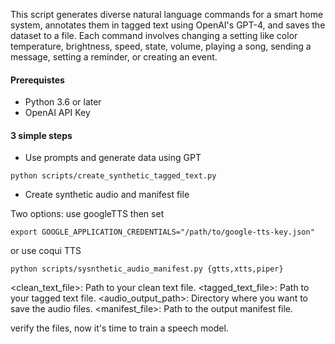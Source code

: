 This script generates diverse natural language commands for a smart home system, annotates them in tagged text using OpenAI's GPT-4, and saves the dataset to a file. Each command involves changing a setting like color temperature, brightness, speed, state, volume, playing a song, sending a message, setting a reminder, or creating an event.

#### Prerequistes
- Python 3.6 or later
- OpenAI API Key

#### 3 simple steps

- Use prompts and generate data using GPT
```
python scripts/create_synthetic_tagged_text.py
```

- Create synthetic audio and manifest file

Two options: use googleTTS then set
```
export GOOGLE_APPLICATION_CREDENTIALS="/path/to/google-tts-key.json"
```
or use coqui TTS

```
python scripts/sysnthetic_audio_manifest.py {gtts,xtts,piper}
```

<clean_text_file>: Path to your clean text file.
<tagged_text_file>: Path to your tagged text file.
<audio_output_path>: Directory where you want to save the audio files.
<manifest_file>: Path to the output manifest file.

verify the files, now it's time to train a speech model.
